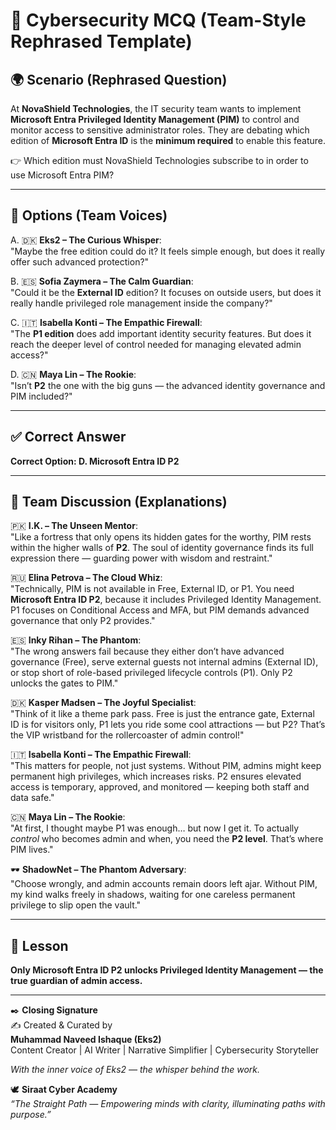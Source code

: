 # 🔐 Cybersecurity MCQ (Team-Style Rephrased Template)

## 🌍 Scenario (Rephrased Question)  
At **NovaShield Technologies**, the IT security team wants to implement **Microsoft Entra Privileged Identity Management (PIM)** to control and monitor access to sensitive administrator roles. They are debating which edition of **Microsoft Entra ID** is the **minimum required** to enable this feature.  

👉 Which edition must NovaShield Technologies subscribe to in order to use Microsoft Entra PIM?  

---

## 📝 Options (Team Voices)  

A. 🇩🇰 **Eks2 – The Curious Whisper**:  
"Maybe the free edition could do it? It feels simple enough, but does it really offer such advanced protection?"  

B. 🇪🇸 **Sofia Zaymera – The Calm Guardian**:  
"Could it be the **External ID** edition? It focuses on outside users, but does it really handle privileged role management inside the company?"  

C. 🇮🇹 **Isabella Konti – The Empathic Firewall**:  
"The **P1 edition** does add important identity security features. But does it reach the deeper level of control needed for managing elevated admin access?"  

D. 🇨🇳 **Maya Lin – The Rookie**:  
"Isn’t **P2** the one with the big guns — the advanced identity governance and PIM included?"  

---

## ✅ Correct Answer  
**Correct Option: D. Microsoft Entra ID P2**  

---

## 💬 Team Discussion (Explanations)  

🇵🇰 **I.K. – The Unseen Mentor**:  
"Like a fortress that only opens its hidden gates for the worthy, PIM rests within the higher walls of **P2**. The soul of identity governance finds its full expression there — guarding power with wisdom and restraint."  

🇷🇺 **Elina Petrova – The Cloud Whiz**:  
"Technically, PIM is not available in Free, External ID, or P1. You need **Microsoft Entra ID P2**, because it includes Privileged Identity Management. P1 focuses on Conditional Access and MFA, but PIM demands advanced governance that only P2 provides."  

🇪🇸 **Inky Rihan – The Phantom**:  
"The wrong answers fail because they either don’t have advanced governance (Free), serve external guests not internal admins (External ID), or stop short of role-based privileged lifecycle controls (P1). Only P2 unlocks the gates to PIM."  

🇩🇰 **Kasper Madsen – The Joyful Specialist**:  
"Think of it like a theme park pass. Free is just the entrance gate, External ID is for visitors only, P1 lets you ride some cool attractions — but P2? That’s the VIP wristband for the rollercoaster of admin control!"  

🇮🇹 **Isabella Konti – The Empathic Firewall**:  
"This matters for people, not just systems. Without PIM, admins might keep permanent high privileges, which increases risks. P2 ensures elevated access is temporary, approved, and monitored — keeping both staff and data safe."  

🇨🇳 **Maya Lin – The Rookie**:  
"At first, I thought maybe P1 was enough… but now I get it. To actually *control* who becomes admin and when, you need the **P2 level**. That’s where PIM lives."  

🕶️ **ShadowNet – The Phantom Adversary**:  
"Choose wrongly, and admin accounts remain doors left ajar. Without PIM, my kind walks freely in shadows, waiting for one careless permanent privilege to slip open the vault."  

---

## 🌟 Lesson  
**Only Microsoft Entra ID P2 unlocks Privileged Identity Management — the true guardian of admin access.**  

---

✒️ **Closing Signature**  
✍️ Created & Curated by  
**Muhammad Naveed Ishaque (Eks2)**  
Content Creator | AI Writer | Narrative Simplifier | Cybersecurity Storyteller  

_With the inner voice of Eks2 — the whisper behind the work._  

🕊️ **Siraat Cyber Academy**  
*“The Straight Path — Empowering minds with clarity, illuminating paths with purpose.”*  

